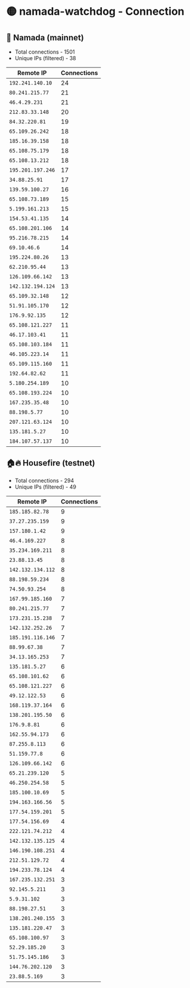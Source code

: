 # 🟡 namada-watchdog - Connection

## 🚀 Namada (mainnet)
- Total connections - 1501
- Unique IPs (filtered) - 38

| Remote IP | Connections |
|-----------|-------------|
| `192.241.140.10` | 24 |
| `80.241.215.77` | 21 |
| `46.4.29.231` | 21 |
| `212.83.33.148` | 20 |
| `84.32.220.81` | 19 |
| `65.109.26.242` | 18 |
| `185.16.39.158` | 18 |
| `65.108.75.179` | 18 |
| `65.108.13.212` | 18 |
| `195.201.197.246` | 17 |
| `34.88.25.91` | 17 |
| `139.59.100.27` | 16 |
| `65.108.73.189` | 15 |
| `5.199.161.213` | 15 |
| `154.53.41.135` | 14 |
| `65.108.201.106` | 14 |
| `95.216.78.215` | 14 |
| `69.10.46.6` | 14 |
| `195.224.80.26` | 13 |
| `62.210.95.44` | 13 |
| `126.109.66.142` | 13 |
| `142.132.194.124` | 13 |
| `65.109.32.148` | 12 |
| `51.91.105.170` | 12 |
| `176.9.92.135` | 12 |
| `65.108.121.227` | 11 |
| `46.17.103.41` | 11 |
| `65.108.103.184` | 11 |
| `46.105.223.14` | 11 |
| `65.109.115.160` | 11 |
| `192.64.82.62` | 11 |
| `5.180.254.189` | 10 |
| `65.108.193.224` | 10 |
| `167.235.35.48` | 10 |
| `88.198.5.77` | 10 |
| `207.121.63.124` | 10 |
| `135.181.5.27` | 10 |
| `184.107.57.137` | 10 |

## 🏠🔥 Housefire (testnet)

- Total connections - 294
- Unique IPs (filtered) - 49

| Remote IP | Connections |
|-----------|-------------|
| `185.185.82.78` | 9 |
| `37.27.235.159` | 9 |
| `157.180.1.42` | 9 |
| `46.4.169.227` | 8 |
| `35.234.169.211` | 8 |
| `23.88.13.45` | 8 |
| `142.132.134.112` | 8 |
| `88.198.59.234` | 8 |
| `74.50.93.254` | 8 |
| `167.99.185.160` | 7 |
| `80.241.215.77` | 7 |
| `173.231.15.238` | 7 |
| `142.132.252.26` | 7 |
| `185.191.116.146` | 7 |
| `88.99.67.38` | 7 |
| `34.13.165.253` | 7 |
| `135.181.5.27` | 6 |
| `65.108.101.62` | 6 |
| `65.108.121.227` | 6 |
| `49.12.122.53` | 6 |
| `168.119.37.164` | 6 |
| `138.201.195.50` | 6 |
| `176.9.8.81` | 6 |
| `162.55.94.173` | 6 |
| `87.255.8.113` | 6 |
| `51.159.77.8` | 6 |
| `126.109.66.142` | 6 |
| `65.21.239.120` | 5 |
| `46.250.254.58` | 5 |
| `185.100.10.69` | 5 |
| `194.163.166.56` | 5 |
| `177.54.159.201` | 5 |
| `177.54.156.69` | 4 |
| `222.121.74.212` | 4 |
| `142.132.135.125` | 4 |
| `146.190.108.251` | 4 |
| `212.51.129.72` | 4 |
| `194.233.78.124` | 4 |
| `167.235.132.251` | 3 |
| `92.145.5.211` | 3 |
| `5.9.31.102` | 3 |
| `88.198.27.51` | 3 |
| `138.201.240.155` | 3 |
| `135.181.220.47` | 3 |
| `65.108.100.97` | 3 |
| `52.29.185.20` | 3 |
| `51.75.145.186` | 3 |
| `144.76.202.120` | 3 |
| `23.88.5.169` | 3 |

